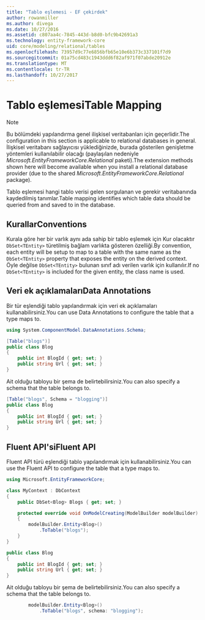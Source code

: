 ```yaml
---
title: "Tablo eşlemesi - EF çekirdek"
author: rowanmiller
ms.author: divega
ms.date: 10/27/2016
ms.assetid: c807aa4c-7845-443d-b8d0-bfc9b42691a3
ms.technology: entity-framework-core
uid: core/modeling/relational/tables
ms.openlocfilehash: 73957d9c77e6856bfb65e10e6b373c337101f7d9
ms.sourcegitcommit: 01a75cd483c1943ddd6f82af971f07abde20912e
ms.translationtype: MT
ms.contentlocale: tr-TR
ms.lasthandoff: 10/27/2017
---
```

# <a name="table-mapping"></a><span data-ttu-id="3d1ce-102">Tablo eşlemesi</span><span class="sxs-lookup"><span data-stu-id="3d1ce-102">Table Mapping</span></span>

> [!NOTE]  
> <span data-ttu-id="3d1ce-103">Bu bölümdeki yapılandırma genel ilişkisel veritabanları için geçerlidir.</span><span class="sxs-lookup"><span data-stu-id="3d1ce-103">The configuration in this section is applicable to relational databases in general.</span></span> <span data-ttu-id="3d1ce-104">İlişkisel veritabanı sağlayıcısı yüklediğinizde, burada gösterilen genişletme yöntemleri kullanılabilir olacağı (paylaşılan nedeniyle *Microsoft.EntityFrameworkCore.Relational* paketi).</span><span class="sxs-lookup"><span data-stu-id="3d1ce-104">The extension methods shown here will become available when you install a relational database provider (due to the shared *Microsoft.EntityFrameworkCore.Relational* package).</span></span>

<span data-ttu-id="3d1ce-105">Tablo eşlemesi hangi tablo verisi gelen sorgulanan ve gerekir veritabanında kaydedilmiş tanımlar.</span><span class="sxs-lookup"><span data-stu-id="3d1ce-105">Table mapping identifies which table data should be queried from and saved to in the database.</span></span>

## <a name="conventions"></a><span data-ttu-id="3d1ce-106">Kurallar</span><span class="sxs-lookup"><span data-stu-id="3d1ce-106">Conventions</span></span>

<span data-ttu-id="3d1ce-107">Kurala göre her bir varlık aynı ada sahip bir tablo eşlemek için Kur olacaktır `DbSet<TEntity>` türetilmiş bağlam varlıkta gösteren özelliği.</span><span class="sxs-lookup"><span data-stu-id="3d1ce-107">By convention, each entity will be setup to map to a table with the same name as the `DbSet<TEntity>` property that exposes the entity on the derived context.</span></span> <span data-ttu-id="3d1ce-108">Öyle değilse `DbSet<TEntity>` bulunan sınıf adı verilen varlık için kullanılır.</span><span class="sxs-lookup"><span data-stu-id="3d1ce-108">If no `DbSet<TEntity>` is included for the given entity, the class name is used.</span></span>

## <a name="data-annotations"></a><span data-ttu-id="3d1ce-109">Veri ek açıklamaları</span><span class="sxs-lookup"><span data-stu-id="3d1ce-109">Data Annotations</span></span>

<span data-ttu-id="3d1ce-110">Bir tür eşlendiği tablo yapılandırmak için veri ek açıklamaları kullanabilirsiniz.</span><span class="sxs-lookup"><span data-stu-id="3d1ce-110">You can use Data Annotations to configure the table that a type maps to.</span></span>

``` csharp
using System.ComponentModel.DataAnnotations.Schema;
```
``` csharp
[Table("blogs")]
public class Blog
{
    public int BlogId { get; set; }
    public string Url { get; set; }
}
```

<span data-ttu-id="3d1ce-111">Ait olduğu tabloyu bir şema de belirtebilirsiniz.</span><span class="sxs-lookup"><span data-stu-id="3d1ce-111">You can also specify a schema that the table belongs to.</span></span>

``` csharp
[Table("blogs", Schema = "blogging")]
public class Blog
{
    public int BlogId { get; set; }
    public string Url { get; set; }
}
```

## <a name="fluent-api"></a><span data-ttu-id="3d1ce-112">Fluent API'si</span><span class="sxs-lookup"><span data-stu-id="3d1ce-112">Fluent API</span></span>

<span data-ttu-id="3d1ce-113">Fluent API türü eşlendiği tablo yapılandırmak için kullanabilirsiniz.</span><span class="sxs-lookup"><span data-stu-id="3d1ce-113">You can use the Fluent API to configure the table that a type maps to.</span></span>

``` csharp
using Microsoft.EntityFrameworkCore;
```
``` csharp
class MyContext : DbContext
{
    public DbSet<Blog> Blogs { get; set; }

    protected override void OnModelCreating(ModelBuilder modelBuilder)
    {
        modelBuilder.Entity<Blog>()
            .ToTable("blogs");
    }
}

public class Blog
{
    public int BlogId { get; set; }
    public string Url { get; set; }
}
```

<span data-ttu-id="3d1ce-114">Ait olduğu tabloyu bir şema de belirtebilirsiniz.</span><span class="sxs-lookup"><span data-stu-id="3d1ce-114">You can also specify a schema that the table belongs to.</span></span>

<!-- [!code-csharp[Main](samples/core/relational/Modeling/FluentAPI/Samples/Relational/TableAndSchema.cs?highlight=2)] -->
``` csharp
        modelBuilder.Entity<Blog>()
            .ToTable("blogs", schema: "blogging");
```
